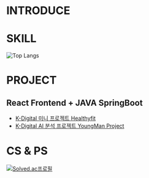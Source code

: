
# INTRODUCE



# SKILL

![Top Langs](https://github-readme-stats.vercel.app/api/top-langs/?username=JisooOvO&layout=compact&theme=tokyonight)


# PROJECT

## React Frontend + JAVA SpringBoot
  - [K-Digital 미니 프로젝트 Healthyfit](https://github.com/JisooOvO/kminiproject-dietapp)
  - [K-Digital AI 분석 프로젝트 YoungMan Project](https://github.com/JisooOvO/DataAnalystProject-Frontend-YoungmanProject)


# CS & PS

[![Solved.ac프로필](http://mazassumnida.wtf/api/v2/generate_badge?boj=lampikachu)](https://solved.ac/lampikachu)



